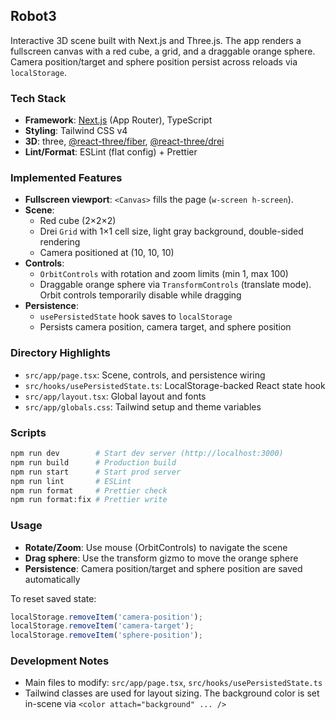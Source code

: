 ## Robot3

Interactive 3D scene built with Next.js and Three.js. The app renders a fullscreen canvas with a red cube, a grid, and a draggable orange sphere. Camera position/target and sphere position persist across reloads via `localStorage`.

### Tech Stack
- **Framework**: [Next.js](https://nextjs.org) (App Router), TypeScript
- **Styling**: Tailwind CSS v4
- **3D**: three, [@react-three/fiber](https://github.com/pmndrs/react-three-fiber), [@react-three/drei](https://github.com/pmndrs/drei)
- **Lint/Format**: ESLint (flat config) + Prettier

### Implemented Features
- **Fullscreen viewport**: `<Canvas>` fills the page (`w-screen h-screen`).
- **Scene**:
  - Red cube (2×2×2)
  - Drei `Grid` with 1×1 cell size, light gray background, double-sided rendering
  - Camera positioned at (10, 10, 10)
- **Controls**:
  - `OrbitControls` with rotation and zoom limits (min 1, max 100)
  - Draggable orange sphere via `TransformControls` (translate mode). Orbit controls temporarily disable while dragging
- **Persistence**:
  - `usePersistedState` hook saves to `localStorage`
  - Persists camera position, camera target, and sphere position

### Directory Highlights
- `src/app/page.tsx`: Scene, controls, and persistence wiring
- `src/hooks/usePersistedState.ts`: LocalStorage-backed React state hook
- `src/app/layout.tsx`: Global layout and fonts
- `src/app/globals.css`: Tailwind setup and theme variables

### Scripts
```bash
npm run dev        # Start dev server (http://localhost:3000)
npm run build      # Production build
npm run start      # Start prod server
npm run lint       # ESLint
npm run format     # Prettier check
npm run format:fix # Prettier write
```

### Usage
- **Rotate/Zoom**: Use mouse (OrbitControls) to navigate the scene
- **Drag sphere**: Use the transform gizmo to move the orange sphere
- **Persistence**: Camera position/target and sphere position are saved automatically

To reset saved state:
```js
localStorage.removeItem('camera-position');
localStorage.removeItem('camera-target');
localStorage.removeItem('sphere-position');
```

### Development Notes
- Main files to modify: `src/app/page.tsx`, `src/hooks/usePersistedState.ts`
- Tailwind classes are used for layout sizing. The background color is set in-scene via `<color attach="background" ... />`
